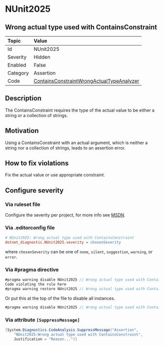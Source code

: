 # NUnit2025

## Wrong actual type used with ContainsConstraint

| Topic    | Value
| :--      | :--
| Id       | NUnit2025
| Severity | Hidden
| Enabled  | False
| Category | Assertion
| Code     | [ContainsConstraintWrongActualTypeAnalyzer](https://github.com/nunit/nunit.analyzers/blob/4.4.0/src/nunit.analyzers/ContainsConstraintWrongActualType/ContainsConstraintWrongActualTypeAnalyzer.cs)

## Description

The ContainsConstraint requires the type of the actual value to be either a string or a collection of strings.

## Motivation

Using a ContainsConstraint with an actual argument, which is neither a string nor a collection of strings, leads to an
assertion error.

## How to fix violations

Fix the actual value or use appropriate constraint.

<!-- start generated config severity -->
## Configure severity

### Via ruleset file

Configure the severity per project, for more info see
[MSDN](https://learn.microsoft.com/en-us/visualstudio/code-quality/using-rule-sets-to-group-code-analysis-rules?view=vs-2022).

### Via .editorconfig file

```ini
# NUnit2025: Wrong actual type used with ContainsConstraint
dotnet_diagnostic.NUnit2025.severity = chosenSeverity
```

where `chosenSeverity` can be one of `none`, `silent`, `suggestion`, `warning`, or `error`.

### Via #pragma directive

```csharp
#pragma warning disable NUnit2025 // Wrong actual type used with ContainsConstraint
Code violating the rule here
#pragma warning restore NUnit2025 // Wrong actual type used with ContainsConstraint
```

Or put this at the top of the file to disable all instances.

```csharp
#pragma warning disable NUnit2025 // Wrong actual type used with ContainsConstraint
```

### Via attribute `[SuppressMessage]`

```csharp
[System.Diagnostics.CodeAnalysis.SuppressMessage("Assertion",
    "NUnit2025:Wrong actual type used with ContainsConstraint",
    Justification = "Reason...")]
```
<!-- end generated config severity -->
